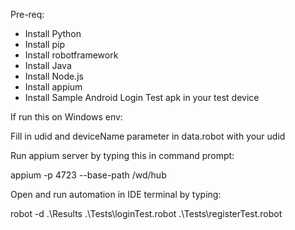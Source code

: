 Pre-req: 
- Install Python
- Install pip
- Install robotframework
- Install Java
- Install Node.js
- Install appium 
- Install Sample Android Login Test apk in your test device

If run this on Windows env:

Fill in udid and deviceName parameter in data.robot with your udid

Run appium server by typing this in command prompt:

appium -p 4723 --base-path /wd/hub

Open and run automation in IDE terminal by typing:

robot -d .\Results .\Tests\loginTest.robot .\Tests\registerTest.robot
